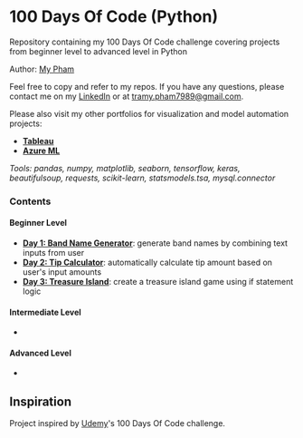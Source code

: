 # 100 Days Of Code (Python)
Repository containing my 100 Days Of Code challenge covering projects from beginner level to advanced level in Python

Author: [My Pham](https://github.com/mypham14)

Feel free to copy and refer to my repos. If you have any questions, please contact me on my [LinkedIn](https://www.linkedin.com/in/mytrapham/) or at tramy.pham7989@gmail.com. 

Please also visit my other portfolios for visualization and model automation projects: 
- [**Tableau**](https://public.tableau.com/profile/my.tra.pham)
- [**Azure ML**](https://gallery.azure.ai/Home/Author?authorid=C64394424E5213619852FA330E95098630EC7C9F58B8E7FE8C2432189A92A3A7&skip=0&categories=%5B%229%22%5D&orderby=trending%20desc&tabtype=2&entityskip=0&collectionskip=0)

*Tools: pandas, numpy, matplotlib, seaborn, tensorflow, keras, beautifulsoup, requests, scikit-learn, statsmodels.tsa, mysql.connector*

### Contents
#### Beginner Level
- [**Day 1: Band Name Generator**](https://github.com/mypham14/band-name-generator): generate band names by combining text inputs from user
- [**Day 2: Tip Calculator**](https://github.com/mypham14/tip-calculator): automatically calculate tip amount based on user's input amounts
- [**Day 3: Treasure Island**](https://github.com/mypham14/treasure-island): create a treasure island game using if statement logic

#### Intermediate Level
-

#### Advanced Level
-

## Inspiration
Project inspired by [Udemy](https://www.udemy.com/course/100-days-of-code/)'s 100 Days Of Code challenge.

